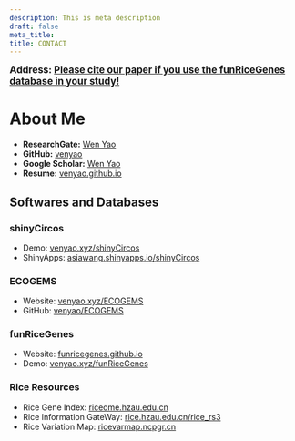 ```yaml
---
description: This is meta description
draft: false
meta_title: 
title: CONTACT
---
```

<span style="font-size: larger; font-weight: bold;">Address: <a href="https://sci-hub.se/10.1186/s12284-022-00569-1" target="_blank" rel="noopener noreferrer">Please cite our paper if you use the funRiceGenes database in your study!</a></span>

# About Me
- **ResearchGate:** [Wen Yao](https://www.researchgate.net/profile/Wen_Yao)
- **GitHub:** [venyao](https://github.com/venyao)
- **Google Scholar:** [Wen Yao](https://scholar.google.com/citations?user=n6WrEUQAAAAJ)
- **Resume:** [venyao.github.io](https://venyao.github.io)

## Softwares and Databases

### shinyCircos
- Demo: [venyao.xyz/shinyCircos](https://venyao.xyz/shinyCircos/)
- ShinyApps: [asiawang.shinyapps.io/shinyCircos](https://asiawang.shinyapps.io/shinyCircos/)

### ECOGEMS
- Website: [venyao.xyz/ECOGEMS](https://venyao.xyz/ECOGEMS/)
- GitHub: [venyao/ECOGEMS](https://github.com/venyao/ECOGEMS)

### funRiceGenes
- Website: [funricegenes.github.io](https://funricegenes.github.io/)
- Demo: [venyao.xyz/funRiceGenes](https://venyao.xyz/funRiceGenes/)

### Rice Resources
- Rice Gene Index: [riceome.hzau.edu.cn](https://riceome.hzau.edu.cn/)
- Rice Information GateWay: [rice.hzau.edu.cn/rice_rs3](http://rice.hzau.edu.cn/rice_rs3/)
- Rice Variation Map: [ricevarmap.ncpgr.cn](http://ricevarmap.ncpgr.cn/)

